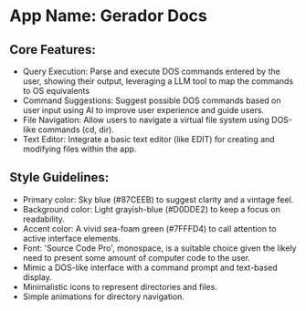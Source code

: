 # **App Name**: Gerador Docs

## Core Features:

- Query Execution: Parse and execute DOS commands entered by the user, showing their output, leveraging a LLM tool to map the commands to OS equivalents
- Command Suggestions: Suggest possible DOS commands based on user input using AI to improve user experience and guide users.
- File Navigation: Allow users to navigate a virtual file system using DOS-like commands (cd, dir).
- Text Editor: Integrate a basic text editor (like EDIT) for creating and modifying files within the app.

## Style Guidelines:

- Primary color: Sky blue (#87CEEB) to suggest clarity and a vintage feel.
- Background color: Light grayish-blue (#D0DDE2) to keep a focus on readability.
- Accent color: A vivid sea-foam green (#7FFFD4) to call attention to active interface elements.
- Font: 'Source Code Pro', monospace, is a suitable choice given the likely need to present some amount of computer code to the user.
- Mimic a DOS-like interface with a command prompt and text-based display.
- Minimalistic icons to represent directories and files.
- Simple animations for directory navigation.